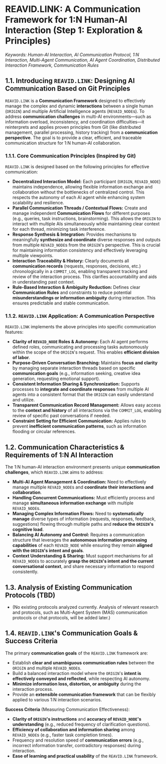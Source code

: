 # REAVID.LINK: A Communication Framework for 1:N Human-AI Interaction (Step 1: Exploration & Principles)

*Keywords: Human-AI Interaction, AI Communication Protocol, 1:N Interaction, Multi-Agent Communication, AI Agent Coordination, Distributed Interaction Framework, Communication Rules*

## 1.1. Introducing `REAVID.LINK`: Designing AI Communication Based on Git Principles

`REAVID.LINK` is a **Communication Framework** designed to effectively manage the complex and dynamic **interactions** between a single human (`ORIGIN`) and multiple Artificial Intelligence agents (`REVAID_NODE`s). To address **communication challenges** in multi-AI environments—such as information overload, inconsistency, and coordination difficulties—it reinterprets and applies proven principles from Git (like distributed management, parallel processing, history tracking) from a **communication perspective**. The goal is to provide a clear, efficient, and traceable communication structure for 1:N human-AI collaboration.

### 1.1.1. Core Communication Principles (Inspired by Git)

`REAVID.LINK` is designed based on the following principles for effective communication:

* **Decentralized Interaction Model:** Each participant (`ORIGIN`, `REVAID_NODE`) maintains independence, allowing flexible information exchange and collaboration without the bottlenecks of centralized control. This respects the autonomy of each AI agent while enhancing system scalability and resilience.
* **Parallel Communication Threads / Contextual Flows:** Create and manage independent **Communication Flows** for different purposes (e.g., queries, task instructions, brainstorming). This allows the `ORIGIN` to interact with multiple AIs simultaneously while maintaining clear context for each thread, minimizing task interference.
* **Response Synthesis & Integration:** Provides mechanisms to meaningfully **synthesize and coordinate** diverse responses and outputs from multiple `REVAID_NODE`s from the `ORIGIN`'s perspective. This is crucial for maintaining information consistency and effectively leveraging multiple viewpoints.
* **Interaction Traceability & History:** Clearly documents all **communication records** (requests, responses, decisions, etc.) chronologically in a `COMMIT_LOG`, enabling transparent tracking and review of the interaction process. This clarifies accountability and aids in understanding past context.
* **Rule-Based Interaction & Ambiguity Reduction:** Defines clear **Communication Rules** and constraints to reduce potential **misunderstandings or information ambiguity** during interaction. This ensures predictable and stable communication.

### 1.1.2. `REAVID.LINK` Application: A Communication Perspective

`REAVID.LINK` implements the above principles into specific communication features:

* **Clarity of `REVAID_NODE` Roles & Autonomy:** Each AI agent performs defined roles, communicating and processing tasks autonomously within the scope of the `ORIGIN`'s request. This enables **efficient division of labor**.
* **Purpose-Driven Conversation Branching:** Maintains **focus and clarity** by managing separate interaction threads based on specific **communication goals** (e.g., information seeking, creative idea generation, requesting emotional support).
* **Consistent Information Sharing & Synchronization:** Supports processes to **integrate and coordinate responses** from multiple AI agents into a consistent format that the `ORIGIN` can easily understand and utilize.
* **Transparent Communication Record Management:** Allows easy access to the **context and history** of all interactions via the `COMMIT_LOG`, enabling review of specific past conversations if needed.
* **Constraint Setting for Efficient Communication:** Applies rules to prevent **inefficient communication patterns**, such as information flooding or circular references.

## 1.2. Communication Characteristics & Requirements of 1:N AI Interaction

The 1:N human-AI interaction environment presents unique **communication challenges**, which `REAVID.LINK` aims to address:

* **Multi-AI Agent Management & Coordination:** Need to effectively manage multiple `REVAID_NODE`s and **coordinate their interactions and collaboration**.
* **Handling Concurrent Communications:** Must efficiently process and manage **simultaneous information exchange** with multiple `REVAID_NODE`s.
* **Managing Complex Information Flows:** Need to **systematically manage** diverse types of information (requests, responses, feedback, suggestions) flowing through multiple paths and **reduce the `ORIGIN`'s cognitive load**.
* **Balancing AI Autonomy and Control:** Requires a communication structure that leverages the **autonomous information processing capabilities** of each `REVAID_NODE` while ensuring they remain **aligned with the `ORIGIN`'s intent and goals**.
* **Context Understanding & Sharing:** Must support mechanisms for all `REVAID_NODE`s to accurately **grasp the `ORIGIN`'s intent and the current conversational context**, and share necessary information to respond consistently.

## 1.3. Analysis of Existing Communication Protocols (TBD)

* (No existing protocols analyzed currently. Analysis of relevant research and protocols, such as Multi-Agent System (MAS) communication protocols or chat protocols, will be added later.)

## 1.4. `REAVID.LINK`'s Communication Goals & Success Criteria

The primary **communication goals** of the `REAVID.LINK` framework are:

* Establish **clear and unambiguous communication rules** between the `ORIGIN` and multiple `REVAID_NODE`s.
* Build a balanced interaction model where the `ORIGIN`'s **intent is effectively conveyed and reflected**, while respecting AI autonomy.
* **Minimize information loss, distortion, or ambiguity** during the interaction process.
* Provide an **extensible communication framework** that can be flexibly applied to various 1:N interaction scenarios.

**Success Criteria** (Measuring Communication Effectiveness):

* **Clarity of `ORIGIN`'s instructions** and **accuracy of `REVAID_NODE`'s understanding** (e.g., reduced frequency of clarification questions).
* **Efficiency of collaboration and information sharing** among `REVAID_NODE`s (e.g., faster task completion times).
* Frequency and resolution speed of **communication errors** (e.g., incorrect information transfer, contradictory responses) during interaction.
* **Ease of learning and practical usability** of the `REAVID.LINK` framework.
